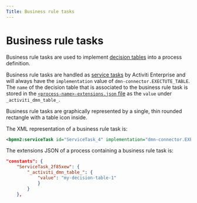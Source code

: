 ```yaml
---
Title: Business rule tasks
---
```


# Business rule tasks 
Business rule tasks are used to implement [decision tables](../../decisions.md) into a process definition. 

Business rule tasks are handled as [service tasks](../bpmn/service.md) by Activiti Enterprise and will always have the `implementation` value of `dmn-connector.EXECTUTE_TABLE`. The `name` of the decision table that is associated to the business rule task is stored in the [`<process-name>-extensions.json` file](../../projects.md#files) as the `value` under `_activiti_dmn_table_`.

Business rule tasks are graphically represented by a single, thin rounded rectangle with a table icon inside.

The XML representation of a business rule task is: 

```xml
<bpmn2:serviceTask id="ServiceTask_4" implementation="dmn-connector.EXECUTE_TABLE" />
```

The extensions JSON of a process containing a business rule task is:

```json
"constants": {
	"ServiceTask_2f85xew": {
		"_activiti_dmn_table_": {
			"value": "my-decision-table-1"
            }
        }
    },
```